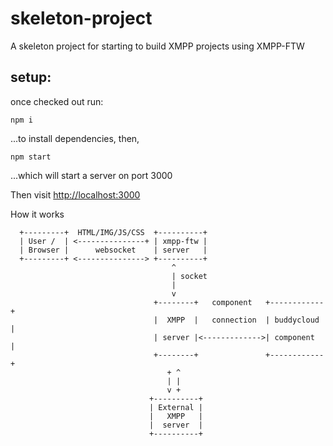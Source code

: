 skeleton-project
================

A skeleton project for starting to build XMPP projects using XMPP-FTW


setup:
------
once checked out run:

```npm i```

...to install dependencies, then,

```npm start```

...which will start a server on port 3000

Then visit [http://localhost:3000](http://localhost:3000)

How it works

```
  +---------+  HTML/IMG/JS/CSS  +----------+
  | User /  | <---------------+ | xmpp-ftw |
  | Browser |      websocket    | server   |
  +---------+ <---------------> +----------+
                                    ^
                                    | socket
                                    |
                                    v
                                +--------+   component   +------------+
                                |  XMPP  |   connection  | buddycloud |
                                | server |<------------->| component  |
                                +--------+               +------------+
                                   + ^
                                   | |
                                   v +
                               +----------+
                               | External |
                               |   XMPP   |
                               |  server  |
                               +----------+
```
